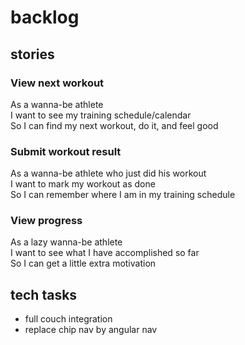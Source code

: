 # backlog

## stories

### View next workout

As a wanna-be athlete  
I want to see my training schedule/calendar  
So I can find my next workout, do it, and feel good

### Submit workout result

As a wanna-be athlete who just did his workout  
I want to mark my workout as done  
So I can remember where I am in my training schedule

### View progress

As a lazy wanna-be athlete  
I want to see what I have accomplished so far  
So I can get a little extra motivation


## tech tasks

* full couch integration
* replace chip nav by angular nav